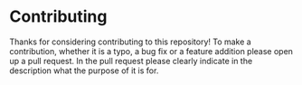 # Contributing

Thanks for considering contributing to this repository! To make a contribution, whether it is a typo, a bug fix or a feature addition please open up a pull request. In the pull request please clearly indicate in the description what the purpose of it is for.